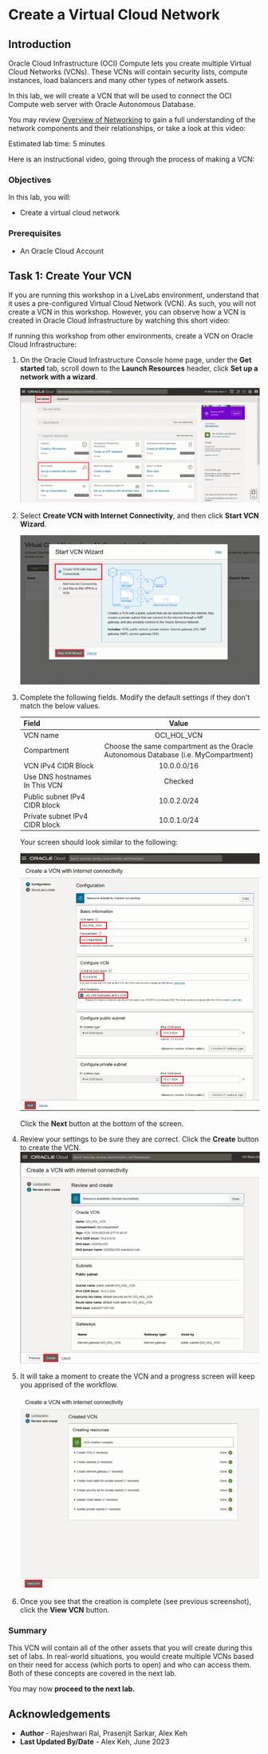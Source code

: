 # Create a Virtual Cloud Network

## Introduction

Oracle Cloud Infrastructure (OCI) Compute lets you create multiple Virtual Cloud Networks (VCNs). These VCNs will contain security lists, compute instances, load balancers and many other types of network assets. 

In this lab, we will create a VCN that will be used to connect the OCI Compute web server with Oracle Autonomous Database.

You may review [Overview of Networking](https://docs.cloud.oracle.com/iaas/Content/Network/Concepts/overview.htm) to gain a full understanding of the network components and their relationships, or take a look at this video:

[](youtube:mIYSgeX5FkM)

Estimated lab time: 5 minutes

Here is an instructional video, going through the process of making a VCN:

[](youtube:eOGPej8n_ws)

### Objectives
In this lab, you will:
- Create a virtual cloud network

### Prerequisites

* An Oracle Cloud Account

## Task 1: Create Your VCN

If you are running this workshop in a LiveLabs environment, understand that it uses a pre-configured Virtual Cloud Network (VCN). As such, you will not create a VCN in this workshop. However, you can observe how a VCN is created in Oracle Cloud Infrastructure by watching this short video:

 [](youtube:lxQYHuvipx8)

If running this workshop from other environments, create a VCN on Oracle Cloud Infrastructure:

1. On the Oracle Cloud Infrastructure Console home page, under the **Get started** tab, scroll down to the **Launch Resources** header, click **Set up a network with a wizard**.

    ![Setup a network with the wizard](./images/setup-vcn.png " ")

2. Select **Create VCN with Internet Connectivity**, and then click **Start VCN Wizard**.

    ![Start VCN wizard](./images/start-wizard.png " ")

3. Complete the following fields. Modify the default settings if they don't match the below values.

    |                  **Field**              |    **Value**  |
    |----------------------------------------|:------------:|
    |VCN name |OCI\_HOL\_VCN|
    |Compartment |  Choose the same compartment as the Oracle Autonomous Database (i.e. MyCompartment)
    |VCN IPv4 CIDR Block|10.0.0.0/16|
    |Use DNS hostnames In This VCN| Checked|
    |Public subnet IPv4 CIDR block|10.0.2.0/24|
    |Private subnet IPv4 CIDR block|10.0.1.0/24|


    Your screen should look similar to the following:

    ![Configure VCN](./images/vcn-configuration.png " ")

     Click the **Next** button at the bottom of the screen.

4. Review your settings to be sure they are correct. Click the **Create** button to create the VCN. 
    ![Review VCN configuration](./images/review-vcn.png " ")

5. It will take a moment to create the VCN and a progress screen will keep you apprised of the workflow.

    ![VCN workflow progress](./images/workflow.png " ")

6. Once you see that the creation is complete (see previous screenshot), click the **View VCN** button.


### Summary

This VCN will contain all of the other assets that you will create during this set of labs. In real-world situations, you would create multiple VCNs based on their need for access (which ports to open) and who can access them. Both of these concepts are covered in the next lab. 

You may now **proceed to the next lab.**

## Acknowledgements

- **Author** - Rajeshwari Rai, Prasenjit Sarkar, Alex Keh 
- **Last Updated By/Date** - Alex Keh, June 2023